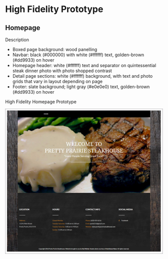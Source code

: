 # High Fidelity Prototype

## Homepage

Description
* Boxed page background: wood panelling
* Navbar: black (#000000) with white (#ffffff) text, golden-brown (#dd9933) on hover
* Homepage header: white (#ffffff) text and separator on quintessential steak dinner photo with photo shopped contrast
* Detail page sections: white (#ffffff) background, with text and photo grids that vary in layout depending on page
* Footer: slate background; light gray (#e0e0e0) text, golden-brown (#dd9933) on hover

High Fidelity Homepage Prototype

![](images/high-fidelity-prototype.jpg)


